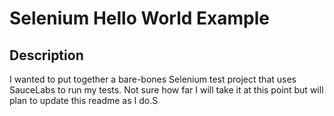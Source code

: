 # Selenium Hello World Example
## Description
I wanted to put together a bare-bones Selenium test project that uses SauceLabs to run my tests. Not sure how far I will take it at this point but will plan to update this readme as I do.S
